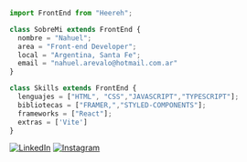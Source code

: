 ```js
import FrontEnd from "Heereh";

class SobreMi extends FrontEnd {
  nombre = "Nahuel";
  area = "Front-end Developer";
  local = "Argentina, Santa Fe";
  email = "nahuel.arevalo@hotmail.com.ar"
}

class Skills extends FrontEnd {
  lenguajes = ["HTML", "CSS","JAVASCRIPT","TYPESCRIPT"];
  bibliotecas = ["FRAMER,","STYLED-COMPONENTS"];
  frameworks = ["React"];
  extras = ['Vite']
}
```

<p align="left">

  <a href="https://www.linkedin.com/in/heereh/" title="LinkedIn">
  <img src="https://img.shields.io/badge/-Linkedin-0e76a8?style=flat-square&logo=Linkedin&logoColor=white&link=LINK-DO-SEU-LINKEDIN" alt="LinkedIn"/></a>


  <a href="https://www.instagram.com/chesu__/" title="Instagram">
  <img src="https://img.shields.io/badge/-Instagram-DF0174?style=flat-square&labelColor=DF0174&logo=instagram&logoColor=white&link=LINK-DO-SEU-INSTAGRAM" alt="Instagram"/></a>
</p>
